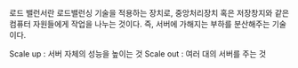 로드 밸런서란 로드밸런싱 기술을 적용하는 장치로, 중앙처리장치 혹은 저장창지와 같은 컴퓨터 자원들에게 작업을 나누는 것이다.
즉, 서버에 가해지는 부하를 분산해주는 기술이다.

Scale up : 서버 자체의 성능을 높이는 것
Scale out : 여러 대의 서버를 주는 것